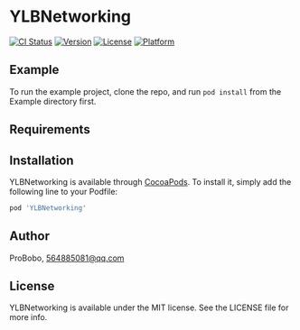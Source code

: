 # YLBNetworking

[![CI Status](https://img.shields.io/travis/ProBobo/YLBNetworking.svg?style=flat)](https://travis-ci.org/ProBobo/YLBNetworking)
[![Version](https://img.shields.io/cocoapods/v/YLBNetworking.svg?style=flat)](https://cocoapods.org/pods/YLBNetworking)
[![License](https://img.shields.io/cocoapods/l/YLBNetworking.svg?style=flat)](https://cocoapods.org/pods/YLBNetworking)
[![Platform](https://img.shields.io/cocoapods/p/YLBNetworking.svg?style=flat)](https://cocoapods.org/pods/YLBNetworking)

## Example

To run the example project, clone the repo, and run `pod install` from the Example directory first.

## Requirements

## Installation

YLBNetworking is available through [CocoaPods](https://cocoapods.org). To install
it, simply add the following line to your Podfile:

```ruby
pod 'YLBNetworking'
```

## Author

ProBobo, 564885081@qq.com

## License

YLBNetworking is available under the MIT license. See the LICENSE file for more info.
